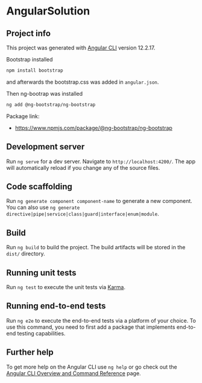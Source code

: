 # AngularSolution

## Project info

This project was generated with [Angular CLI](https://github.com/angular/angular-cli) version 12.2.17.

Bootstrap installed

```bash
npm install bootstrap
```

and afterwards the bootstrap.css was added in `angular.json`.

Then ng-bootrap was installed

```bash
ng add @ng-bootstrap/ng-bootstrap
```
Package link:

* https://www.npmjs.com/package/@ng-bootstrap/ng-bootstrap

## Development server

Run `ng serve` for a dev server. Navigate to `http://localhost:4200/`. The app will automatically reload if you change any of the source files.

## Code scaffolding

Run `ng generate component component-name` to generate a new component. You can also use `ng generate directive|pipe|service|class|guard|interface|enum|module`.

## Build

Run `ng build` to build the project. The build artifacts will be stored in the `dist/` directory.

## Running unit tests

Run `ng test` to execute the unit tests via [Karma](https://karma-runner.github.io).

## Running end-to-end tests

Run `ng e2e` to execute the end-to-end tests via a platform of your choice. To use this command, you need to first add a package that implements end-to-end testing capabilities.

## Further help

To get more help on the Angular CLI use `ng help` or go check out the [Angular CLI Overview and Command Reference](https://angular.io/cli) page.
